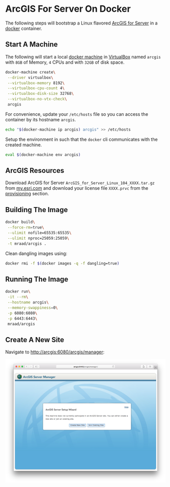 # ArcGIS For Server On Docker

The following steps will bootstrap a Linux flavored [ArcGIS for Server](http://www.esri.com/software/arcgis/arcgisserver) in a [docker](https://www.docker.com/) container.

## Start A Machine

The following will start a local [docker machine](https://docs.docker.com/machine/get-started/) in [VirtualBox](https://docs.docker.com/machine/drivers/virtualbox/) named `arcgis` with `8GB` of Memory, `4` CPUs and with `32GB` of disk space.

```bash
docker-machine create\
 --driver virtualbox\
 --virtualbox-memory 8192\
 --virtualbox-cpu-count 4\
 --virtualbox-disk-size 32768\
 --virtualbox-no-vtx-check\
 arcgis
```

For convenience, update your `/etc/hosts` file so you can access the container by its hostname `arcgis`.

```bash
echo "$(docker-machine ip arcgis) arcgis" >> /etc/hosts
```

Setup the environment in such that the `docker` cli communicates with the created machine.

```bash
eval $(docker-machine env arcgis)
```

## ArcGIS Resources

Download ArcGIS for Server `ArcGIS_for_Server_Linux_104_XXXX.tar.gz` from [my.esri.com](https://my.esri.com/#/downloads) and download your license file `XXXX.prvc` from the [provisioning](https://my.esri.com/#/provisioning/417547) section.

## Building The Image

```bash
docker build\
 --force-rm=true\
 --ulimit nofile=65535:65535\
 --ulimit nproc=25059:25059\
 -t mraad/arcgis .
```

Clean dangling images using:

```bash
docker rmi -f $(docker images -q -f dangling=true)
```

## Running The Image

```bash
docker run\
 -it --rm\
 --hostname arcgis\
 --memory-swappiness=0\
 -p 6080:6080\
 -p 6443:6443\
 mraad/arcgis
```

## Create A New Site

Navigate to <http://arcgis:6080/arcgis/manager>:

![](manager.png)
